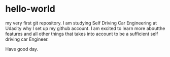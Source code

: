 # hello-world
my very first git  repository.
I am studying Self Driving Car Engineering at Udacity why I set up my github account. I am excited to learn more aboutthe features and all other things that takes into account to be a sufficient self driving car Engineer.

Have good day.
